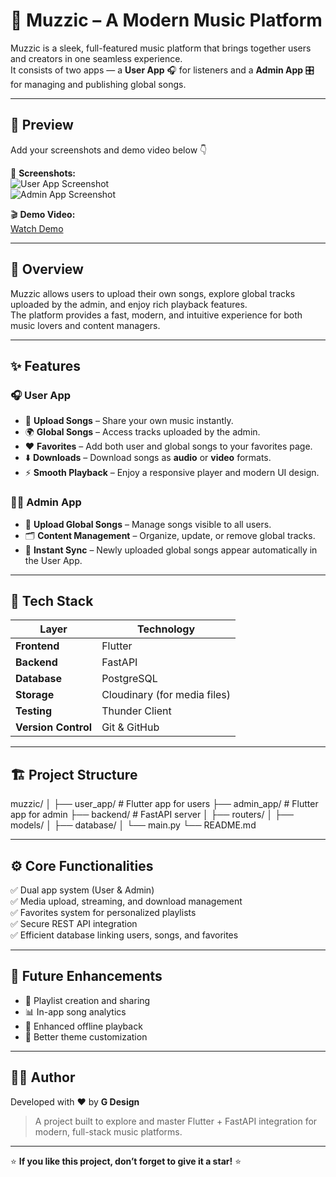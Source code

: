 # 🎵 Muzzic – A Modern Music Platform  

Muzzic is a sleek, full-featured music platform that brings together users and creators in one seamless experience.  
It consists of two apps — a **User App** 🎧 for listeners and a **Admin App** 🎛️ for managing and publishing global songs.  

---

## 🌆 Preview  

Add your screenshots and demo video below 👇  

📸 **Screenshots:**  
![User App Screenshot](https://drive.google.com/file/d/1BUYqP7dyEtjEZ7Y-XjWCnJBpOx_rLyUi/view?usp=drive_link)  
![Admin App Screenshot](path_to_admin_app_screenshot)  

🎬 **Demo Video:**  
[Watch Demo](link_to_demo_video)

---

## 🚀 Overview  

Muzzic allows users to upload their own songs, explore global tracks uploaded by the admin, and enjoy rich playback features.  
The platform provides a fast, modern, and intuitive experience for both music lovers and content managers.  

---

## ✨ Features  

### 🎧 User App  
- 🎵 **Upload Songs** – Share your own music instantly.  
- 🌍 **Global Songs** – Access tracks uploaded by the admin.  
- ❤️ **Favorites** – Add both user and global songs to your favorites page.  
- ⬇️ **Downloads** – Download songs as **audio** or **video** formats.  
- ⚡ **Smooth Playback** – Enjoy a responsive player and modern UI design.  

### 🧑‍💻 Admin App  
- 🎤 **Upload Global Songs** – Manage songs visible to all users.  
- 🗂️ **Content Management** – Organize, update, or remove global tracks.  
- 🔄 **Instant Sync** – Newly uploaded global songs appear automatically in the User App.  

---

## 🧩 Tech Stack  

| Layer | Technology |
|-------|-------------|
| **Frontend** | Flutter |
| **Backend** | FastAPI |
| **Database** | PostgreSQL |
| **Storage** | Cloudinary (for media files) |
| **Testing** | Thunder Client |
| **Version Control** | Git & GitHub |

---

## 🏗️ Project Structure  

muzzic/
│
├── user_app/ # Flutter app for users
├── admin_app/ # Flutter app for admin
├── backend/ # FastAPI server
│ ├── routers/
│ ├── models/
│ ├── database/
│ └── main.py
└── README.md

---

## ⚙️ Core Functionalities  

✅ Dual app system (User & Admin)  
✅ Media upload, streaming, and download management  
✅ Favorites system for personalized playlists  
✅ Secure REST API integration  
✅ Efficient database linking users, songs, and favorites  

---

## 🌱 Future Enhancements  

- 🧾 Playlist creation and sharing  
- 📊 In-app song analytics  
- 📶 Enhanced offline playback  
- 🎨 Better theme customization  

---

## 👨‍💻 Author  

Developed with ❤️ by **G Design**  
> A project built to explore and master Flutter + FastAPI integration for modern, full-stack music platforms.  

---

⭐ **If you like this project, don’t forget to give it a star!** ⭐  
